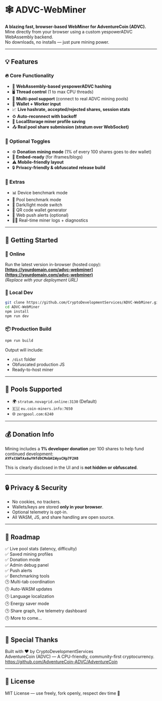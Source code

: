 # 🕸️ ADVC-WebMiner

**A blazing fast, browser-based WebMiner for AdventureCoin (ADVC).**  
Mine directly from your browser using a custom yespowerADVC WebAssembly backend.  
No downloads, no installs — just pure mining power.

---

## 💡 Features

### 🔥 Core Functionality
- 🧠 **WebAssembly-based yespowerADVC hashing**
- 🖥️ **Thread control** (1 to max CPU threads)
- 🏦 **Multi-pool support** (connect to real ADVC mining pools)
- 🧾 **Wallet + Worker input**
- 📈 **Live hashrate, accepted/rejected shares, session stats**
- ♻️ **Auto-reconnect with backoff**
- 💾 **LocalStorage miner profile saving**
- 📤 **Real pool share submission (stratum over WebSocket)**

### 🧩 Optional Toggles
- ⚙️ **Donation mining mode** (1% of every 100 shares goes to dev wallet)
- 🔄 **Embed-ready** (for iframes/blogs)
- ⚠️ **Mobile-friendly layout**
- 🔒 **Privacy-friendly & obfuscated release build**

### 🧪 Extras
- 📊 Device benchmark mode
- 🏁 Pool benchmark mode
- 🌙 Dark/light mode switch
- 🧠 QR code wallet generator
- 📣 Web push alerts (optional)
- 🕵️‍♂️ Real-time miner logs + diagnostics

---

## 🚀 Getting Started

### 🔗 Online
Run the latest version in-browser (hosted copy):  
**[https://yourdomain.com/advc-webminer](https://yourdomain.com/advc-webminer)**  
_(Replace with your deployment URL)_

### 🧪 Local Dev
```bash
git clone https://github.com/CryptoDevelopmentServices/ADVC-WebMiner.git
cd ADVC-WebMiner
npm install
npm run dev
```

### 📦 Production Build
```bash
npm run build
```
Output will include:
- `/dist` folder
- Obfuscated production JS
- Ready-to-host miner

---

## 🧩 Pools Supported

- 🌍 `stratum.novagrid.online:3130` (Default)
- 🇪🇺 `eu.coin-miners.info:7650`
- 🌐 `zergpool.com:6240`

---

## 💰 Donation Info

Mining includes a **1% developer donation** per 100 shares to help fund continued development:  
**`AYFxCGWTAx6wYHfd9CMnbH1WyxCHp7F2H8`**

This is clearly disclosed in the UI and is **not hidden or obfuscated**.

---

## 🔒 Privacy & Security

- No cookies, no trackers.
- Wallets/keys are stored **only in your browser**.
- Optional telemetry is opt-in.
- All WASM, JS, and share handling are open source.

---

## 📍 Roadmap

✅ Live pool stats (latency, difficulty)  
✅ Saved mining profiles  
✅ Donation mode  
✅ Admin debug panel  
✅ Push alerts  
✅ Benchmarking tools  
🕒 Multi-tab coordination  
🕒 Auto-WASM updates  
🕒 Language localization  
🕒 Energy saver mode  
🕒 Share graph, live telemetry dashboard  
🕒 More to come…

---

## 👑 Special Thanks

Built with ❤️ by CryptoDevelopmentServices  
AdventureCoin (ADVC) — A CPU-friendly, community-first cryptocurrency.  
https://github.com/AdventureCoin-ADVC/AdventureCoin

---

## 📄 License

MIT License — use freely, fork openly, respect dev time 🙏
